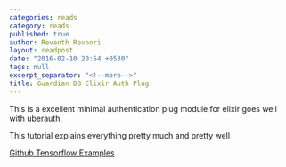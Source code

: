 ```yaml
---
categories: reads
category: reads
published: true
author: Revanth Revoori
layout: readpost
date: "2016-02-10 20:54 +0530"
tags: null
excerpt_separator: "<!--more-->"
title: Guardian DB Elixir Auth Plug
---
```


This is a excellent minimal authentication plug module for elixir goes well with uberauth.

This tutorial explains everything pretty much and pretty well

<a class="embedly-card" href="https://hassox.github.io/archive.html">Github Tensorflow Examples  <i class="fa fa-external-link"></i></a>
<!--more-->